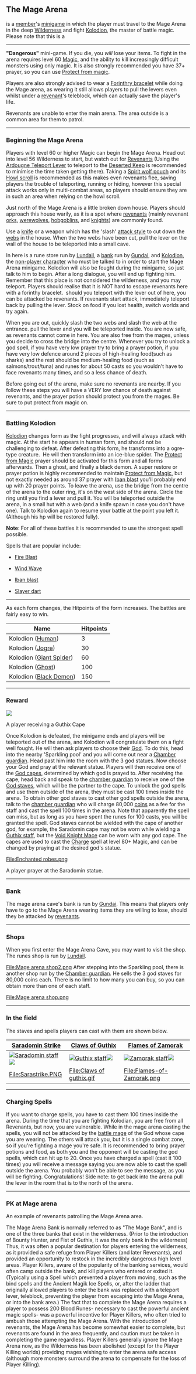 ## The **Mage Arena** 

is a [member](https://runescape.wiki/w/Member "Member")'s [minigame](https://runescape.wiki/w/Minigame "Minigame") in which the player must travel to the Mage Arena in the deep [Wilderness](https://runescape.wiki/w/Wilderness "Wilderness") and fight [Kolodion](https://runescape.wiki/w/Kolodion "Kolodion"), the master of battle magic. Please note that this is a 

***

**"Dangerous"** mini-game. If you die, you _will_ lose your items. To fight in the arena requires level 60 [Magic](https://runescape.wiki/w/Magic "Magic"), and the ability to kill increasingly difficult monsters using only magic. It is also strongly recommended you have 37+ prayer, so you can use [Protect from magic](https://runescape.wiki/w/Protect_from_magic "Protect from magic").

Players are also strongly advised to wear a [Forinthry bracelet](https://runescape.wiki/w/Forinthry_bracelet "Forinthry bracelet") while doing the Mage arena, as wearing it still allows players to pull the levers even whilst under a [revenant](https://runescape.wiki/w/Revenant "Revenant")'s teleblock, which can actually save the player's life.

Revenants are unable to enter the main arena. The area outside is a common area for them to patrol.

***

### Beginning the Mage Arena

Players with level 60 or higher Magic can begin the Mage Arena. Head out into level 56 Wilderness to start, but watch out for [Revenants](https://runescape.wiki/w/Revenants "Revenants") (Using the [Ardougne Teleport Lever](https://runescape.wiki/w/Ardougne_Teleport_Lever "Ardougne Teleport Lever") to teleport to the [Deserted Keep](https://runescape.wiki/w/Deserted_Keep "Deserted Keep") is recommended to minimise the time taken getting there). Taking a [Spirit wolf pouch](https://runescape.wiki/w/Spirit_wolf_pouch "Spirit wolf pouch") and its [Howl scroll](https://runescape.wiki/w/Howl_scroll "Howl scroll") is recommended as this makes even revenants flee, saving players the trouble of teleporting, running or hiding, however this special attack works only in multi-combat areas, so players should ensure they are in such an area when relying on the howl scroll.

Just north of the Mage Arena is a little broken down house. Players should approach this house warily, as it is a spot where [revenants](https://runescape.wiki/w/Revenants "Revenants") (mainly revenant [orks](https://runescape.wiki/w/Revenant_ork "Revenant ork"), [werewolves](https://runescape.wiki/w/Revenant_werewolf "Revenant werewolf"), [hobgoblins](https://runescape.wiki/w/Revenant_hobgoblin "Revenant hobgoblin"), and [knights](https://runescape.wiki/w/Revenant_knight "Revenant knight")) are commonly found.

Use a [knife](https://runescape.wiki/w/Knife "Knife") or a weapon which has the 'slash' [attack style](https://runescape.wiki/w/Attack_style "Attack style") to cut down the [webs](https://runescape.wiki/w/Spiderweb "Spiderweb") in the house. When the two webs have been cut, pull the lever on the wall of the house to be teleported into a small cave.

In here is a rune store run by [Lundail](https://runescape.wiki/w/Lundail "Lundail"), a [bank](https://runescape.wiki/w/Bank "Bank") run by [Gundai](https://runescape.wiki/w/Gundai "Gundai"), and [Kolodion](https://runescape.wiki/w/Kolodion "Kolodion"), the [non-player character](https://runescape.wiki/w/Non-player_character "Non-player character") who must be talked to in order to start the Mage Arena minigame. Kolodion will also be fought during the minigame, so just talk to him to begin. After a long dialogue, you will end up fighting him. Remember that this place is not considered the wilderness, and you may teleport. Players should realise that it is NOT hard to escape revenants here with a forinthy bracelet.  should you teleport with the lever out of here, you can be attacked be revenants. If revenants start attack, immediately teleport back by pulling the lever. Stock on food if you lost health, switch worlds and try again.

When you are out, quickly slash the two webs and slash the web at the entrance. pull the lever and you will be teleported inside. You are now safe, as revenants cannot come in here. You are also free from the mages, unless you decide to cross the bridge into the centre. Whenever you try to unlock a god spell, if you have very low prayer try to bring a prayer potion, if you have very low defence around 2 pieces of high-healing food(such as sharks) and the rest should be medium-healing food (such as salmons/trout/tuna) and runes for about 50 casts so you wouldn't have to face revenants many times, and so a less chance of death.

Before going out of the arena, make sure no revenants are nearby. If you follow these steps you will have a VERY low chance of death against revenants, and the prayer potion should protect you from the mages. Be sure to put protect from magic on.

***

### Battling Kolodion

[Kolodion](https://runescape.wiki/w/Kolodion "Kolodion") changes form as the fight progresses, and will always attack with magic. At the start he appears in human form, and should not be challenging to defeat. After defeating this form, he transforms into a ogre-type creature.  He will then transform into an ice-blue spider. The [Protect from Magic](https://runescape.wiki/w/Protect_from_Magic "Protect from Magic") prayer should be activated for this form and all forms afterwards. Then a ghost, and finally a black demon. A super restore or prayer potion is highly recommended to maintain [Protect from Magic](https://runescape.wiki/w/Protect_from_Magic "Protect from Magic"), but not exactly needed as around 37 prayer with [Iban blast](https://runescape.wiki/w/Iban_blast "Iban blast") you'll probably end up with 20 prayer points. To leave the arena, use the bridge from the centre of the arena to the outer ring, it's on the west side of the arena. Circle the ring until you find a lever and pull it. You will be teleported outside the arena, in a small hut with a web (and a knife spawn in case you don't have one). Talk to Kolodion again to resume your battle at the point you left it. (Although his hp will be restored fully).

**Note**: For all of these battles it is recommended to use the strongest spell possible.

Spells that are popular include:

*   [Fire Blast](https://runescape.wiki/w/Fire_Blast "Fire Blast")

*   [Wind Wave](https://runescape.wiki/w/Wind_Wave "Wind Wave")

*   [Iban blast](https://runescape.wiki/w/Iban_blast "Iban blast")

*   [Slayer dart](https://runescape.wiki/w/Slayer_dart "Slayer dart")

***

As each form changes, the Hitpoints of the form increases. The battles are fairly easy to win.

| Name | Hitpoints |
| --- | --- |
| Kolodion ([Human](https://runescape.wiki/w/Human "Human")) | 3   |
| Kolodion ([Jogre](https://runescape.wiki/w/Jogre "Jogre")) | 30  |
| Kolodion ([Giant Spider](https://runescape.wiki/w/Giant_Spider "Giant Spider")) | 60  |
| Kolodion ([Ghost](https://runescape.wiki/w/Ghost "Ghost")) | 100 |
| Kolodion ([Black Demon](https://runescape.wiki/w/Black_Demon "Black Demon")) | 150 |

***

### Reward

[![](https://runescape.wiki/images/thumb/Guthix_cape.gif/216px-Guthix_cape.gif?ef69c)](https://runescape.wiki/w/File:Guthix_cape.gif)

A player receiving a Guthix Cape

Once Kolodion is defeated, the minigame ends and players will be teleported out of the arena, and Kolodion will congratulate them on a fight well fought. He will then ask players to choose their [God](https://runescape.wiki/w/Gods#Major_Gods "Gods"). To do this, head into the nearby 'Sparkling pool' and you will come out near a [Chamber guardian](https://runescape.wiki/w/Chamber_guardian "Chamber guardian"). Head past him into the room with the 3 god statues. Now choose your God and pray at the relevant statue. Players will then receive one of the [God capes](https://runescape.wiki/w/God_capes "God capes"), determined by which god is prayed to. After receiving the cape, head back and speak to the [chamber guardian](https://runescape.wiki/w/Chamber_guardian "Chamber guardian") to receive one of the [God staves](https://runescape.wiki/w/God_staves "God staves"), which will be the partner to the cape. To unlock the god spells and use them outside of the arena, they must be cast 100 times inside the arena. To obtain other god staves to cast other god spells outside the arena, talk to the [chamber guardian](https://runescape.wiki/w/Chamber_guardian "Chamber guardian") who will charge 80,000 [coins](https://runescape.wiki/w/Coins "Coins") as a fee for the staff and cast the spell 100 times in the arena. Note that apparently the spell can miss, but as long as you have spent the runes for 100 casts, you will be granted the spell. God staves cannot be wielded with the cape of another god, for example, the Saradomin cape may not be worn while wielding a [Guthix staff](https://runescape.wiki/w/Guthix_staff "Guthix staff"), but the [Void Knight Mace](https://runescape.wiki/w/Void_Knight_Mace "Void Knight Mace") can be worn with any god cape. The capes are used to cast the [Charge](https://runescape.wiki/w/Charge "Charge") spell at level 80+ Magic, and can be changed by praying at the desired god's statue.

[File:Enchanted robes.png](https://runescape.wiki/w/Special:Upload?wpDestFile=Enchanted_robes.png "File:Enchanted robes.png")

A player prayer at the Saradomin statue.

***

### Bank

The mage arena cave's bank is run by [Gundai](https://runescape.wiki/w/Gundai "Gundai"). This means that players only have to go to the Mage Arena wearing items they are willing to lose, should they be attacked by [revenants](https://runescape.wiki/w/Revenants "Revenants").

***

### Shops

When you first enter the Mage Arena Cave, you may want to visit the shop. The runes shop is run by [Lundail](https://runescape.wiki/w/Lundail "Lundail").

[File:Mage arena shop2.png](https://runescape.wiki/w/Special:Upload?wpDestFile=Mage_arena_shop2.png "File:Mage arena shop2.png") After stepping into the Sparkling pool, there is another shop run by the [Chamber guardian](https://runescape.wiki/w/Chamber_guardian "Chamber guardian"). He sells the 3 god staves for 80,000 coins each. There is no limit to how many you can buy, so you can obtain more than one of each staff.

[File:Mage arena shop.png](https://runescape.wiki/w/Special:Upload?wpDestFile=Mage_arena_shop.png "File:Mage arena shop.png")

***

### In the field

The staves and spells players can cast with them are shown below.

| [Saradomin Strike](https://runescape.wiki/w/Saradomin_Strike "Saradomin Strike") | [Claws of Guthix](https://runescape.wiki/w/Claws_of_Guthix "Claws of Guthix") | [Flames of Zamorak](https://runescape.wiki/w/Flames_of_Zamorak "Flames of Zamorak") |
| --- | --- | --- |
| [![Saradomin staff](https://runescape.wiki/images/Saradomin_staff.png?410b3)](https://runescape.wiki/w/File:Saradomin_staff.png "Saradomin staff")[![](https://runescape.wiki/images/Saradomin_Strike_icon.png?7820b)](https://runescape.wiki/w/File:Saradomin_Strike_icon.png) | [![Guthix staff](https://runescape.wiki/images/Guthix_staff.png?e511c)](https://runescape.wiki/w/File:Guthix_staff.png "Guthix staff")[![](https://runescape.wiki/images/Claws_of_Guthix_icon.png?f22c8)](https://runescape.wiki/w/File:Claws_of_Guthix_icon.png) | [![Zamorak staff](https://runescape.wiki/images/Zamorak_staff.png?15adb)](https://runescape.wiki/w/File:Zamorak_staff.png "Zamorak staff")[![](https://runescape.wiki/images/Flames_of_Zamorak_icon.png?c7e53)](https://runescape.wiki/w/File:Flames_of_Zamorak_icon.png) |
| [File:Sarastrike.PNG](https://runescape.wiki/w/Special:Upload?wpDestFile=Sarastrike.PNG "File:Sarastrike.PNG") | [File:Claws of guthix.gif](https://runescape.wiki/w/Special:Upload?wpDestFile=Claws_of_guthix.gif "File:Claws of guthix.gif") | [File:Flames-of-Zamorak.png](https://runescape.wiki/w/Special:Upload?wpDestFile=Flames-of-Zamorak.png "File:Flames-of-Zamorak.png") |

***

### Charging Spells

If you want to charge spells, you have to cast them 100 times inside the arena. During the time that you are fighting Kolodian, you are free from all Revenants, but now, you are vulnerable. While in the mage arena casting the spells, you will not be attacked by the [battle mage](https://runescape.wiki/w/Battle_mage "Battle mage") of the God whose cape you are wearing. The others will attack you, but it is a single combat zone, so if you're fighting a mage you're safe. It is recommended to bring prayer potions and food, as both you and the opponent will be casting the god spells, which can hit up to 20. Once you have charged a spell (cast it 100 times) you will receive a message saying you are now able to cast the spell outside the arena. You probably won't be able to see the message, as you will be fighting. Congratulations! Side note: to get back into the arena pull the lever in the room that is to the north of the arena.

***

### PK at Mage arena

An example of revenants patrolling the Mage Arena area.

The Mage Arena Bank is normally referred to as "The Mage Bank", and is one of the three banks that exist in the wilderness. (Prior to the introduction of Bounty Hunter, and Fist of Guthix, it was the only bank in the wilderness) Thus, it was often a popular destination for players entering the wilderness, as it provided a safe refuge from Player Killers (and later Revenants), and provided an opportunity to restock in the incredibly dangerous high level areas. Player Killers, aware of the popularity of the banking services, would often camp outside the bank, and kill players who entered or exited it. (Typically using a Spell which prevented a player from moving, such as the bind spells and the Ancient Magik Ice Spells, or, after the ladder that originally allowed players to enter the bank was replaced with a teleport lever, teleblock, preventing the player from escaping into the Mage Arena, or into the bank area.) The fact that to complete the Mage Arena requires a player to possess 200 Blood Runes- necessary to cast the powerful ancient magic spells- was a powerful incentive for Player Killers, who often tried to ambush those attempting the Mage Arena. With the introduction of revenants, the Mage Arena has become somewhat easier to complete, but revenants are found in the area frequently, and caution must be taken in completing the game regardless. Player Killers generally ignore the Mage Arena now, as the Wilderness has been abolished (except for the Player Killing worlds) providing mages wishing to enter the arena safe access (although more monsters surround the arena to compensate for the loss of Player Killing).